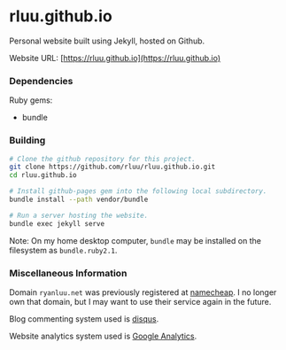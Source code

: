 rluu.github.io
==============

Personal website built using Jekyll, hosted on Github.

Website URL: [https://rluu.github.io](https://rluu.github.io)

### Dependencies

Ruby gems:

- bundle

### Building

```bash
# Clone the github repository for this project.
git clone https://github.com/rluu/rluu.github.io.git
cd rluu.github.io

# Install github-pages gem into the following local subdirectory.
bundle install --path vendor/bundle

# Run a server hosting the website.
bundle exec jekyll serve
```

Note:
On my home desktop computer, `bundle` may be installed on the filesystem as `bundle.ruby2.1`.

###  Miscellaneous Information

Domain `ryanluu.net` was previously registered at [namecheap](https://www.namecheap.com).  I no longer own that domain, but I may want to use their service again in the future.  

Blog commenting system used is [disqus](https://disqus.com).

Website analytics system used is
[Google Analytics](http://www.google.com/analytics/).
